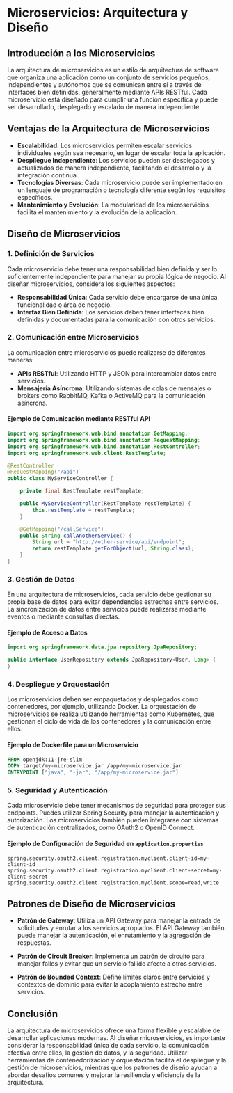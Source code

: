 # Microservicios: Arquitectura y Diseño

## Introducción a los Microservicios

La arquitectura de microservicios es un estilo de arquitectura de software que organiza una aplicación como un conjunto de servicios pequeños, independientes y autónomos que se comunican entre sí a través de interfaces bien definidas, generalmente mediante APIs RESTful. Cada microservicio está diseñado para cumplir una función específica y puede ser desarrollado, desplegado y escalado de manera independiente.

## Ventajas de la Arquitectura de Microservicios

- **Escalabilidad**: Los microservicios permiten escalar servicios individuales según sea necesario, en lugar de escalar toda la aplicación.
- **Despliegue Independiente**: Los servicios pueden ser desplegados y actualizados de manera independiente, facilitando el desarrollo y la integración continua.
- **Tecnologías Diversas**: Cada microservicio puede ser implementado en un lenguaje de programación o tecnología diferente según los requisitos específicos.
- **Mantenimiento y Evolución**: La modularidad de los microservicios facilita el mantenimiento y la evolución de la aplicación.

## Diseño de Microservicios

### 1. **Definición de Servicios**

Cada microservicio debe tener una responsabilidad bien definida y ser lo suficientemente independiente para manejar su propia lógica de negocio. Al diseñar microservicios, considera los siguientes aspectos:

- **Responsabilidad Única**: Cada servicio debe encargarse de una única funcionalidad o área de negocio.
- **Interfaz Bien Definida**: Los servicios deben tener interfaces bien definidas y documentadas para la comunicación con otros servicios.

### 2. **Comunicación entre Microservicios**

La comunicación entre microservicios puede realizarse de diferentes maneras:

- **APIs RESTful**: Utilizando HTTP y JSON para intercambiar datos entre servicios.
- **Mensajería Asíncrona**: Utilizando sistemas de colas de mensajes o brokers como RabbitMQ, Kafka o ActiveMQ para la comunicación asíncrona.

#### Ejemplo de Comunicación mediante RESTful API

```java
import org.springframework.web.bind.annotation.GetMapping;
import org.springframework.web.bind.annotation.RequestMapping;
import org.springframework.web.bind.annotation.RestController;
import org.springframework.web.client.RestTemplate;

@RestController
@RequestMapping("/api")
public class MyServiceController {

    private final RestTemplate restTemplate;

    public MyServiceController(RestTemplate restTemplate) {
        this.restTemplate = restTemplate;
    }

    @GetMapping("/callService")
    public String callAnotherService() {
        String url = "http://other-service/api/endpoint";
        return restTemplate.getForObject(url, String.class);
    }
}
```

### 3. **Gestión de Datos**

En una arquitectura de microservicios, cada servicio debe gestionar su propia base de datos para evitar dependencias estrechas entre servicios. La sincronización de datos entre servicios puede realizarse mediante eventos o mediante consultas directas.

#### Ejemplo de Acceso a Datos

```java
import org.springframework.data.jpa.repository.JpaRepository;

public interface UserRepository extends JpaRepository<User, Long> {
}
```

### 4. **Despliegue y Orquestación**

Los microservicios deben ser empaquetados y desplegados como contenedores, por ejemplo, utilizando Docker. La orquestación de microservicios se realiza utilizando herramientas como Kubernetes, que gestionan el ciclo de vida de los contenedores y la comunicación entre ellos.

#### Ejemplo de Dockerfile para un Microservicio

```dockerfile
FROM openjdk:11-jre-slim
COPY target/my-microservice.jar /app/my-microservice.jar
ENTRYPOINT ["java", "-jar", "/app/my-microservice.jar"]
```

### 5. **Seguridad y Autenticación**

Cada microservicio debe tener mecanismos de seguridad para proteger sus endpoints. Puedes utilizar Spring Security para manejar la autenticación y autorización. Los microservicios también pueden integrarse con sistemas de autenticación centralizados, como OAuth2 o OpenID Connect.

#### Ejemplo de Configuración de Seguridad en `application.properties`

```properties
spring.security.oauth2.client.registration.myclient.client-id=my-client-id
spring.security.oauth2.client.registration.myclient.client-secret=my-client-secret
spring.security.oauth2.client.registration.myclient.scope=read,write
```

## Patrones de Diseño de Microservicios

- **Patrón de Gateway**: Utiliza un API Gateway para manejar la entrada de solicitudes y enrutar a los servicios apropiados. El API Gateway también puede manejar la autenticación, el enrutamiento y la agregación de respuestas.

- **Patrón de Circuit Breaker**: Implementa un patrón de circuito para manejar fallos y evitar que un servicio fallido afecte a otros servicios.

- **Patrón de Bounded Context**: Define límites claros entre servicios y contextos de dominio para evitar la acoplamiento estrecho entre servicios.

## Conclusión

La arquitectura de microservicios ofrece una forma flexible y escalable de desarrollar aplicaciones modernas. Al diseñar microservicios, es importante considerar la responsabilidad única de cada servicio, la comunicación efectiva entre ellos, la gestión de datos, y la seguridad. Utilizar herramientas de contenedorización y orquestación facilita el despliegue y la gestión de microservicios, mientras que los patrones de diseño ayudan a abordar desafíos comunes y mejorar la resiliencia y eficiencia de la arquitectura.
